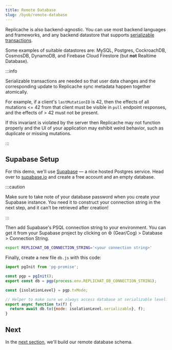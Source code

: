 ```yaml
---
title: Remote Database
slug: /byob/remote-database
---
```


Replicache is also backend-agnostic. You can use most backend languages and frameworks, and any backend datastore that supports [serializable transactions](https://en.wikipedia.org/wiki/Serializability).

Some examples of suitable datastores are: MySQL, Postgres, CockroachDB, CosmosDB, DynamoDB, and Firebase Cloud Firestore (but **not** Realtime Database).

:::info

Serializable transactions are needed so that user data changes and the corresponding update to Replicache sync metadata happen together atomically.

For example, if a client's `lastMutationID` is 42, then the effects of all mutations <= 42 from that client must be visible in `pull` endpoint responses, and the effects of > 42 must not be present.

If this invariant is violated by the server then Replicache may not function properly and the UI of your application may exhibit weird behavior, such as duplicate or missing mutations.

:::

## Supabase Setup

For this demo, we'll use [Supabase](https://supabase.io/) — a nice hosted Postgres service. Head over to [supabase.io](https://supabase.io) and create a free account and an empty database.

:::caution

Make sure to take note of your database password when you create your Supabase instance. You need it to construct your connection string in the next step, and it can't be retrieved after creation!

:::

Then add Supabase's PSQL connection string to your environment. You can get it from your Supabase project by clicking on ⚙️ (Gear/Cog) > Database > Connection String.

```bash
export REPLICHAT_DB_CONNECTION_STRING='<your connection string>'
```

Finally, create a new file `db.js` with this code:

```js
import pgInit from 'pg-promise';

const pgp = pgInit();
export const db = pgp(process.env.REPLICHAT_DB_CONNECTION_STRING);

const {isolationLevel} = pgp.txMode;

// Helper to make sure we always access database at serializable level.
export async function tx(f) {
  return await db.tx({mode: isolationLevel.serializable}, f);
}
```

## Next

In the [next section](./database-schema.md), we'll build our remote database schema.

